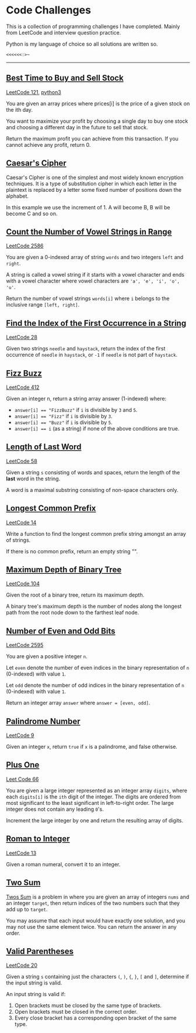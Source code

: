 # Code Challenges

This is a collection of programming challenges I have completed. Mainly from LeetCode and interview question practice.

Python is my language of choice so all solutions are written so.

`<<<<<<:>~`

---

## [Best Time to Buy and Sell Stock](solutions/best_time_to_buy_and_sell_stock.py)

[LeetCode 121](https://leetcode.com/problems/best-time-to-buy-and-sell-stock/), [python3](solutions/best_time_to_buy_and_sell_stock.py)

You are given an array prices where prices[i] is the price of a given stock on the ith day.

You want to maximize your profit by choosing a single day to buy one stock and choosing a different day in the future 
to sell that stock.

Return the maximum profit you can achieve from this transaction. If you cannot achieve any profit, return 0.

## [Caesar's Cipher](solutions/caesars_cipher.py)

Caesar's Cipher is one of the simplest and most widely known encryption techniques. It is a type of substitution cipher 
in which each letter in the plaintext is replaced by a letter some fixed number of positions down the alphabet.

In this example we use the increment of 1. A will become B, B will be become C and so on.

## [Count the Number of Vowel Strings in Range](solutions/count_number_of_vowel_strings_in_range.py)

[LeetCode 2586](https://leetcode.com/problems/count-the-number-of-vowel-strings-in-range/description/)

You are given a 0-indexed array of string `words` and two integers `left` and `right`.

A string is called a vowel string if it starts with a vowel character and ends with a vowel character where vowel 
characters are `'a', 'e', 'i', 'o', 'u'`.

Return the number of vowel strings `words[i]` where `i` belongs to the inclusive range `[left, right]`.

## [Find the Index of the First Occurrence in a String](solutions/find_the_index_of_the_first_occurrence_in_a_string.py)

[LeetCode 28](https://leetcode.com/problems/find-the-index-of-the-first-occurrence-in-a-string/)

Given two strings `needle` and `haystack`, return the index of the first occurrence of `needle` in `haystack`, or `-1` 
if `needle` is not part of `haystack`.

## [Fizz Buzz](solutions/fizz_buzz.py)

[LeetCode 412](https://leetcode.com/problems/fizz-buzz/)

Given an integer n, return a string array answer (1-indexed) where:

- `answer[i] == "FizzBuzz"` if `i` is divisible by `3` and `5`.
- `answer[i] == "Fizz"` if `i` is divisible by `3`.
- `answer[i] == "Buzz"` if `i` is divisible by `5`.
- `answer[i] == i` (as a string) if none of the above conditions are true.

## [Length of Last Word](solutions/length_of_last_word.py)

[LeetCode 58](https://leetcode.com/problems/length-of-last-word/description/)

Given a string `s` consisting of words and spaces, return the length of the **last** word in the string.

A word is a maximal substring consisting of non-space characters only.

## [Longest Common Prefix](solutions/longest_common_prefix.py)

[LeetCode 14](https://leetcode.com/problems/longest-common-prefix/)

Write a function to find the longest common prefix string amongst an array of strings.

If there is no common prefix, return an empty string "".

## [Maximum Depth of Binary Tree](solutions/max_depth_binary_tree.py)

[LeetCode 104](https://leetcode.com/problems/maximum-depth-of-binary-tree/description/)

Given the root of a binary tree, return its maximum depth.

A binary tree's maximum depth is the number of nodes along the longest path from the root node down to the farthest 
leaf node.

## [Number of Even and Odd Bits](solutions/number_of_even_and_odd_bits.py)

[LeetCode 2595](https://leetcode.com/problems/number-of-even-and-odd-bits/)

You are given a positive integer `n`.

Let `even` denote the number of even indices in the binary representation of `n` (0-indexed) with value `1`.

Let `odd` denote the number of odd indices in the binary representation of `n` (0-indexed) with value `1`.

Return an integer array `answer` where `answer = [even, odd]`.

## [Palindrome Number](solutions/palindrome_number.py)

[LeetCode 9](https://leetcode.com/problems/palindrome-number/)

Given an integer `x`, return `true` if `x` is a palindrome, and false otherwise.

## [Plus One](solutions/plus_one.py)

[Leet Code 66](https://leetcode.com/problems/plus-one/description/)

You are given a large integer represented as an integer array `digits`, where each `digits[i]` is the `ith` digit of 
the integer. The digits are ordered from most significant to the least significant in left-to-right order. The large 
integer does not contain any leading `0`'s.

Increment the large integer by one and return the resulting array of digits.

## [Roman to Integer](solutions/roman_to_int.py)

[LeetCode 13](https://leetcode.com/problems/roman-to-integer/description/)

Given a roman numeral, convert it to an integer.

## [Two Sum](solutions/two_sum.py)

[Twos Sum](https://leetcode.com/problems/two-sum/) is a problem in where you are given an array of integers `nums` and 
an integer `target`, then return indices of the two numbers such that they add up to `target`.

You may assume that each input would have exactly one solution, and you may not use the same element twice.
You can return the answer in any order.

## [Valid Parentheses](solutions/valid_parentheses.py)

[LeetCode 20](https://leetcode.com/problems/valid-parentheses/)

Given a string `s` containing just the characters `(`, `)`, `{`, `}`, `[` and `]`, determine if the input string is valid.

An input string is valid if:

1. Open brackets must be closed by the same type of brackets.
2. Open brackets must be closed in the correct order.
3. Every close bracket has a corresponding open bracket of the same type.
